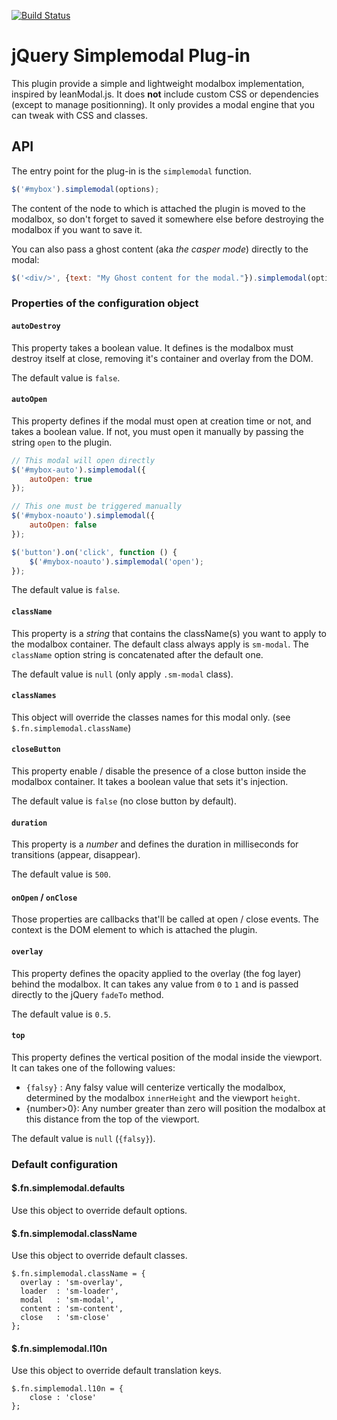 [![Build Status](https://api.travis-ci.org/cleverage/ca.jquery.simplemodal.svg?branch=master)](https://api.travis-ci.org/cleverage/ca.jquery.simplemodal)

jQuery Simplemodal Plug-in
==========================

This plugin provide a simple and lightweight modalbox implementation, inspired
by leanModal.js. It does **not** include custom CSS or dependencies (except to
manage positionning). It only provides a modal engine that you can tweak with
CSS and classes.


API
---

The entry point for the plug-in is the `simplemodal` function.

```javascript
$('#mybox').simplemodal(options);
```

The content of the node to which is attached the plugin is moved to the
modalbox, so don't forget to saved it somewhere else before destroying the
modalbox if you want to save it.

You can also pass a ghost content (aka _the casper mode_) directly to the modal:

```javascript
$('<div/>', {text: "My Ghost content for the modal."}).simplemodal(options);
```


### Properties of the configuration object

#### `autoDestroy`

This property takes a boolean value. It defines is the modalbox must destroy
itself at close, removing it's container and overlay from the DOM.

The default value is `false`.

#### `autoOpen`

This property defines if the modal must open at creation time or not, and takes
a boolean value. If not, you must open it manually by passing the string `open`
to the plugin.

```javascript
// This modal will open directly
$('#mybox-auto').simplemodal({
    autoOpen: true
});

// This one must be triggered manually
$('#mybox-noauto').simplemodal({
    autoOpen: false
});

$('button').on('click', function () {
    $('#mybox-noauto').simplemodal('open');
});
```

The default value is `false`.

#### `className`

This property is a _string_ that contains the className(s) you want to apply
to the modalbox container. The default class always apply is `sm-modal`. The 
`className` option string is concatenated after the default one.

The default value is `null` (only apply `.sm-modal` class).

#### `classNames`

This object will override the classes names for this modal only. (see `$.fn.simplemodal.className`)

#### `closeButton`

This property enable / disable the presence of a close button inside the
modalbox container. It takes a boolean value that sets it's injection.

The default value is `false` (no close button by default).

#### `duration`

This property is a _number_ and defines the duration in milliseconds for
transitions (appear, disappear).

The default value is `500`.

#### `onOpen` / `onClose`

Those properties are callbacks that'll be called at open / close events. The
context is the DOM element to which is attached the plugin.

#### `overlay`

This property defines the opacity applied to the overlay (the fog layer) behind
the modalbox. It can takes any value from `0` to `1` and is passed directly to
the jQuery `fadeTo` method.

The default value is `0.5`.

#### `top`

This property defines the vertical position of the modal inside the viewport. It
can takes one of the following values:

* `{falsy}` : Any falsy value will centerize vertically the modalbox, determined
              by the modalbox `innerHeight` and the viewport `height`.
* {number>0}: Any number greater than zero will position the modalbox at this
              distance from the top of the viewport.

The default value is `null` (`{falsy}`).


### Default configuration

#### $.fn.simplemodal.defaults

Use this object to override default options.

#### $.fn.simplemodal.className

Use this object to override default classes.
```
$.fn.simplemodal.className = {
  overlay : 'sm-overlay',
  loader  : 'sm-loader',
  modal   : 'sm-modal',
  content : 'sm-content',
  close   : 'sm-close'
};
```

#### $.fn.simplemodal.l10n

Use this object to override default translation keys.
```
$.fn.simplemodal.l10n = {
	close : 'close'
};
```